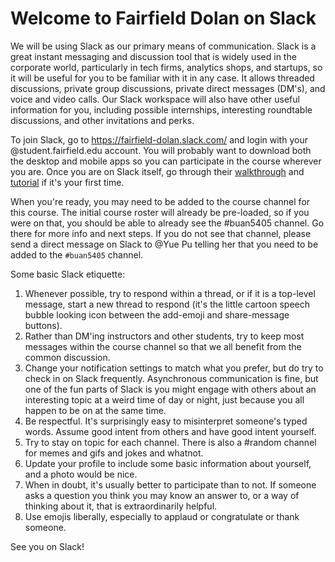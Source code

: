 # Welcome to Fairfield Dolan on **Slack**

We will be using Slack as our primary means of communication. Slack is a great instant messaging and discussion tool that is widely used in the corporate world, particularly in tech firms, analytics shops, and startups, so it will be useful for you to be familiar with it in any case. It allows threaded discussions, private group discussions, private direct messages (DM's), and voice and video calls. Our Slack workspace will also have other useful information for you, including possible internships, interesting roundtable discussions, and other invitations and perks.

To join Slack, go to https://fairfield-dolan.slack.com/ and login with your @student.fairfield.edu account. You will probably want to download both the desktop and mobile apps so you can participate in the course wherever you are. Once you are on Slack itself, go through their [walkthrough](https://slack.com/help/articles/218080037-Getting-started-for-new-members) and [tutorial](https://slack.com/resources/slack-101/what-is-slack) if it's your first time.

When you're ready, you may need to be added to the course channel for this course. The initial course roster will already be pre-loaded, so if you were on that, you should be able to already see the #buan5405 channel. Go there for more info and next steps. If you do not see that channel, please send a direct message on Slack to @Yue Pu telling her that you need to be added to the `#buan5405` channel.

Some basic Slack etiquette:
1.  Whenever possible, try to respond within a thread, or if it is a top-level message, start a new thread to respond (it's the little cartoon speech bubble looking icon between the add-emoji and share-message buttons).
2.  Rather than DM'ing instructors and other students, try to keep most messages within the course channel so that we all benefit from the common discussion.
3.  Change your notification settings to match what you prefer, but do try to check in on Slack frequently. Asynchronous communication is fine, but one of the fun parts of Slack is you might engage with others about an interesting topic at a weird time of day or night, just because you all happen to be on at the same time.
4.  Be respectful. It's surprisingly easy to misinterpret someone's typed words. Assume good intent from others and have good intent yourself.
5.  Try to stay on topic for each channel. There is also a #random channel for memes and gifs and jokes and whatnot.
6.  Update your profile to include some basic information about yourself, and a photo would be nice.
7.  When in doubt, it's usually better to participate than to not. If someone asks a question you think you may know an answer to, or a way of thinking about it, that is extraordinarily helpful.
8.  Use emojis liberally, especially to applaud or congratulate or thank someone.

See you on Slack!